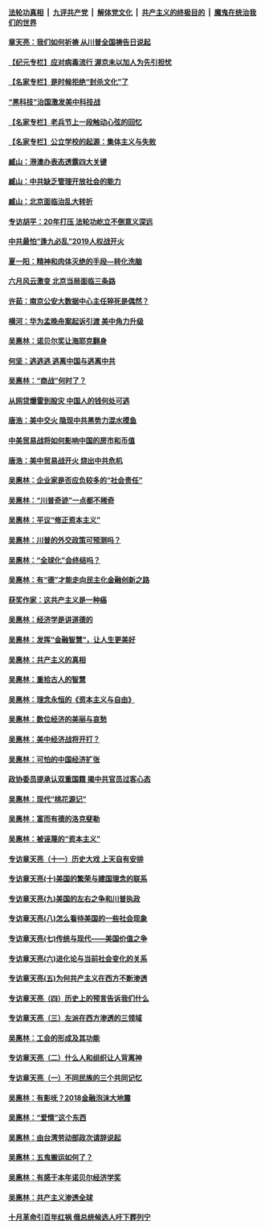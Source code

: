 ####  [法轮功真相](../../../../basic/blob/master/README.md?t=07072031) &nbsp;|&nbsp; [九评共产党](../../../../9ping.md/blob/master/README.md?t=07072031) &nbsp;|&nbsp; [解体党文化](../../../../jtdwh.md/blob/master/README.md?t=07072031)  &nbsp;|&nbsp; [共产主义的终极目的](../../../../gczydzjmd.md/blob/master/README.md?t=07072031) &nbsp;|&nbsp; [魔鬼在统治我们的世界](../../../../mgztzwmdsj.md/blob/master/README.md?t=07072031) 

#### [章天亮：我们如何祈祷 从川普全国祷告日说起](../pages/nsc423/n11944627.md?t=07072031) 

#### [【纪元专栏】应对病毒流行 渥京未以加人为先引担忧](../pages/nsc423/n11875714.md?t=07072031) 

#### [【名家专栏】是时候拒绝“封杀文化”了](../pages/nsc423/n11814093.md?t=07072031) 

#### [“黑科技”治国激发美中科技战](../pages/nsc423/n11638056.md?t=07072031) 

#### [【名家专栏】老兵节上一段触动心弦的回忆](../pages/nsc423/n11646016.md?t=07072031) 

#### [【名家专栏】公立学校的起源：集体主义与失败](../pages/nsc423/n11601833.md?t=07072031) 

#### [臧山：港澳办表态透露四大关键](../pages/nsc423/n11421628.md?t=07072031) 

#### [臧山：中共缺乏管理开放社会的能力](../pages/nsc423/n11407457.md?t=07072031) 

#### [臧山：北京面临治乱大转折](../pages/nsc423/n11406895.md?t=07072031) 

#### [专访胡平：20年打压 法轮功屹立不倒意义深远](../pages/nsc423/n11398800.md?t=07072031) 

#### [中共最怕“逢九必乱”2019人权战开火](../pages/nsc423/n11385248.md?t=07072031) 

#### [夏一阳：精神和肉体灭绝的手段—转化洗脑](../pages/nsc423/n11368250.md?t=07072031) 

#### [六月风云激变 北京当局面临三条路](../pages/nsc423/n11313668.md?t=07072031) 

#### [许茹：南京公安大数据中心主任猝死是偶然？](../pages/nsc423/n11064744.md?t=07072031) 

#### [横河：华为孟晚舟案起诉引渡 美中角力升级](../pages/nsc423/n11027230.md?t=07072031) 

#### [吴惠林：诺贝尔奖让海耶克翻身](../pages/nsc423/n10890049.md?t=07072031) 

#### [何坚：逃逃逃 逃离中国与逃离中共](../pages/nsc423/n10592891.md?t=07072031) 

#### [吴惠林：“商战”何时了？](../pages/nsc423/n10573558.md?t=07072031) 

#### [从网贷爆雷到股灾 中国人的钱何处可逃](../pages/nsc423/n10572800.md?t=07072031) 

#### [唐浩：美中交火 隐现中共黑势力混水摸鱼](../pages/nsc423/n10544040.md?t=07072031) 

#### [中美贸易战将如何影响中国的房市和币值](../pages/nsc423/n10543697.md?t=07072031) 

#### [唐浩：美中贸易战开火 烧出中共危机](../pages/nsc423/n10540126.md?t=07072031) 

#### [吴惠林：企业家是否应负较多的“社会责任”](../pages/nsc423/n10535022.md?t=07072031) 

#### [吴惠林：“川普奇迹”一点都不稀奇](../pages/nsc423/n10512808.md?t=07072031) 

#### [吴惠林：平议“修正资本主义”](../pages/nsc423/n10495724.md?t=07072031) 

#### [吴惠林：川普的外交政策可预测吗？](../pages/nsc423/n10462387.md?t=07072031) 

#### [吴惠林：“全球化”会终结吗？](../pages/nsc423/n10452838.md?t=07072031) 

#### [吴惠林：有“德”才能走向民主化金融创新之路](../pages/nsc423/n10432292.md?t=07072031) 

#### [获奖作家：这共产主义是一种癌](../pages/nsc423/n10431541.md?t=07072031) 

#### [吴惠林：经济学是讲道德的](../pages/nsc423/n10398014.md?t=07072031) 

#### [吴惠林：发挥“金融智慧”，让人生更美好](../pages/nsc423/n10375019.md?t=07072031) 

#### [吴惠林：共产主义的真相](../pages/nsc423/n10351394.md?t=07072031) 

#### [吴惠林：重拾古人的智慧](../pages/nsc423/n10337691.md?t=07072031) 

#### [吴惠林：理念永恒的《资本主义与自由》](../pages/nsc423/n10316274.md?t=07072031) 

#### [吴惠林：数位经济的美丽与哀愁](../pages/nsc423/n10292946.md?t=07072031) 

#### [吴惠林：美中经济战将开打？](../pages/nsc423/n10258825.md?t=07072031) 

#### [吴惠林：可怕的中国经济扩张](../pages/nsc423/n10219147.md?t=07072031) 

#### [政协委员提承认双重国籍 揭中共官员过客心态](../pages/nsc423/n10208809.md?t=07072031) 

#### [吴惠林：现代“桃花源记”](../pages/nsc423/n10185234.md?t=07072031) 

#### [吴惠林：富而有德的洛克斐勒](../pages/nsc423/n10142264.md?t=07072031) 

#### [吴惠林：被诬蔑的“资本主义”](../pages/nsc423/n10124816.md?t=07072031) 

#### [专访章天亮（十一）历史大戏 上天自有安排](../pages/nsc423/n10094905.md?t=07072031) 

#### [专访章天亮(十)美国的繁荣与建国理念的联系](../pages/nsc423/n10094899.md?t=07072031) 

#### [专访章天亮(九)美国的左右之争和川普执政](../pages/nsc423/n10094889.md?t=07072031) 

#### [专访章天亮(八)怎么看待美国的一些社会现象](../pages/nsc423/n10094857.md?t=07072031) 

#### [专访章天亮(七)传统与现代——美国价值之争](../pages/nsc423/n10093140.md?t=07072031) 

#### [专访章天亮(六)进化论与当前社会变化的关系](../pages/nsc423/n10092036.md?t=07072031) 

#### [专访章天亮(五)为何共产主义在西方不断渗透](../pages/nsc423/n10083620.md?t=07072031) 

#### [专访章天亮（四）历史上的预言告诉我们什么](../pages/nsc423/n10083606.md?t=07072031) 

#### [专访章天亮（三）左派在西方渗透的三领域](../pages/nsc423/n10081115.md?t=07072031) 

#### [吴惠林：工会的形成及其功能](../pages/nsc423/n10080633.md?t=07072031) 

#### [专访章天亮（二）什么人和组织让人背离神](../pages/nsc423/n10076637.md?t=07072031) 

#### [专访章天亮（一）不同民族的三个共同记忆](../pages/nsc423/n10074188.md?t=07072031) 

#### [吴惠林：有影呒？2018金融泡沫大地震](../pages/nsc423/n10040534.md?t=07072031) 

#### [吴惠林：“爱情”这个东西](../pages/nsc423/n10019423.md?t=07072031) 

#### [吴惠林：由台湾劳动部政次请辞说起](../pages/nsc423/n9979679.md?t=07072031) 

#### [吴惠林：五鬼搬运如何了？](../pages/nsc423/n9925338.md?t=07072031) 

#### [吴惠林：有感于本年诺贝尔经济学奖](../pages/nsc423/n9871883.md?t=07072031) 

#### [吴惠林：共产主义渗透全球](../pages/nsc423/n9812748.md?t=07072031) 

#### [十月革命引百年红祸 俄总统候选人吁下葬列宁](../pages/nsc423/n9810182.md?t=07072031) 

